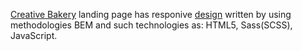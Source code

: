 [Creative Bakery](https://vonatlus.github.io/creativeBakery-landing/) landing page has responive [design](https://www.figma.com/file/dY3izAm0Vspsmra4lQWQIP/Bakerlab-(FE)?node-id=11342%3A1117) written by using methodologies BEM and such technologies as: HTML5, Sass(SCSS), JavaScript.
